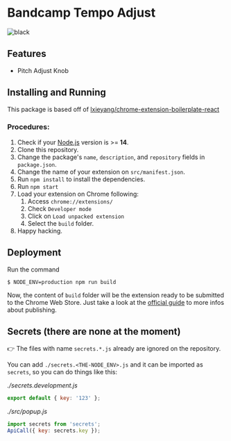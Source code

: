 # Bandcamp Tempo Adjust

![black](https://user-images.githubusercontent.com/241079/206376971-0f0bf648-40db-4489-a1a3-f44833a73736.png)

## Features

- Pitch Adjust Knob

## Installing and Running

This package is based off of [lxieyang/chrome-extension-boilerplate-react](https://github.com/lxieyang/chrome-extension-boilerplate-react)

### Procedures:

1. Check if your [Node.js](https://nodejs.org/) version is >= **14**.
2. Clone this repository.
3. Change the package's `name`, `description`, and `repository` fields in `package.json`.
4. Change the name of your extension on `src/manifest.json`.
5. Run `npm install` to install the dependencies.
6. Run `npm start`
7. Load your extension on Chrome following:
   1. Access `chrome://extensions/`
   2. Check `Developer mode`
   3. Click on `Load unpacked extension`
   4. Select the `build` folder.
8. Happy hacking.

## Deployment

Run the command

```
$ NODE_ENV=production npm run build
```

Now, the content of `build` folder will be the extension ready to be submitted to the Chrome Web Store. Just take a look at the [official guide](https://developer.chrome.com/webstore/publish) to more infos about publishing.

## Secrets (there are none at the moment)

:point_right: The files with name `secrets.*.js` already are ignored on the repository.

You can add `./secrets.<THE-NODE_ENV>.js` and it can be imported as `secrets`, so you can do things like this:

_./secrets.development.js_

```js
export default { key: '123' };
```

_./src/popup.js_

```js
import secrets from 'secrets';
ApiCall({ key: secrets.key });
```
